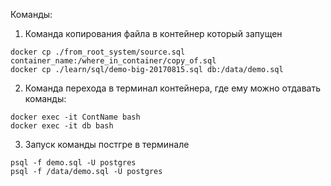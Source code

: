 Команды:

1. Команда копирования файла в контейнер который запущен
```
docker cp ./from_root_system/source.sql container_name:/where_in_container/copy_of.sql
docker cp ./learn/sql/demo-big-20170815.sql db:/data/demo.sql
```
2. Команда перехода в терминал контейнера, где ему можно отдавать команды:
```
docker exec -it ContName bash
docker exec -it db bash
```
3. Запуск команды постгре в терминале
```
psql -f demo.sql -U postgres
psql -f /data/demo.sql -U postgres
```